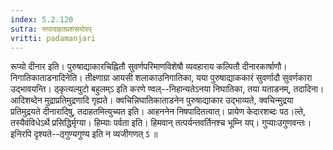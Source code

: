 ```yaml
---
index: 5.2.120
sutra: रूपादाहतप्रशंसयोरप्‌
vritti: padamanjari
---
```


 रूप्यो दीनार इति। पुरुषाद्याकारचिह्नितौ सुवर्णपरिमाणविशेषौ व्यवहाराय कल्पितौ दीनारकार्षाणौ। निगातिकाताडनादिनेति। तीक्ष्णाग्रा आयसी शलाकाउनिगातिका, यया पुरुषाद्याककारं सुवर्णादौ सुवर्णकारा उद्भावयन्ति। ठ्कृत्यल्युटो बहुलम्ऽ इति करणे ण्वल्--निहान्यतेऽनया निघातिका, तया यताडनम्, तदादिना। आदिशब्देन मुद्राप्रतिमुद्रणादि गृह्यते। क्वचिन्निघातिकाताडनेन पुरुषाद्याकार उद्भाव्यते, क्वचिन्मुद्रया प्रतिमुद्रयते दीनारादिषु, तदाहतमित्युच्यत इति। आहननेन निषपादितत्वात्।  प्रायेण केदारशब्दः पठ।ल्ते, तस्यैवंविधेऽर्थे प्रसिद्धिर्मृग्या। हिम्याः पर्वता इति। हिमवान् तत्पर्यन्तवर्तिनश्च भूम्नि यप्। गुप्याःउगुणवन्तः। इनिरपि दृश्यते--ठ्गुण्यगुण्य इति न व्यजीगणत् ऽ ॥